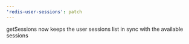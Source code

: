 ```yaml
---
'redis-user-sessions': patch
---
```


getSessions now keeps the user sessions list in sync with the available sessions

